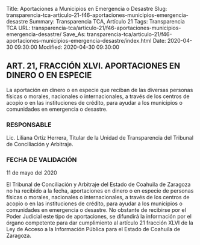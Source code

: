 Title: Aportaciones a Municipios en Emergencia o Desastre
Slug: transparencia-tca-articulo-21-f46-aportaciones-municipios-emergencia-desastre
Summary: Transparencia TCA, Artículo 21
Tags: Transparencia TCA
URL: transparencia-tca/articulo-21/f46-aportaciones-municipios-emergencia-desastre/
Save_As: transparencia-tca/articulo-21/f46-aportaciones-municipios-emergencia-desastre/index.html
Date: 2020-04-30 09:30:00
Modified: 2020-04-30 09:30:00


## ART. 21, FRACCIÓN XLVI. APORTACIONES EN DINERO O EN ESPECIE

La aportación en dinero o en especie que reciban de las diversas personas físicas o morales, nacionales o internacionales, a través de los centros de acopio o en las instituciones de crédito, para ayudar a los municipios o comunidades en emergencia o desastre.


### RESPONSABLE

Lic. Liliana Ortiz Herrera, Titular de la Unidad de Transparencia del Tribunal de Conciliación y Arbitraje.


### FECHA DE VALIDACIÓN

11 de mayo del 2020


El Tribunal de Conciliación y Arbitraje del Estado de Coahuila de Zaragoza no ha recibido a la fecha, aportaciones en dinero o en especie de personas físicas o morales, nacionales o internacionales, a través de los centros de acopio o en las instituciones de crédito, para ayudar a los municipios o comunidades en emergencia o desastre. No obstante de recibirse por el Poder  Judicial este tipo de aportaciones, se difundirá la información por el órgano competente para dar cumplimiento al artículo 21 fracción XLVI de la Ley de Acceso a la Información Pública para el Estado de Coahuila de Zaragoza.



